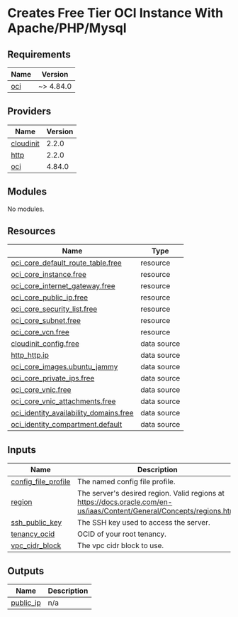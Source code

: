 # Creates Free Tier OCI Instance With Apache/PHP/Mysql

## Requirements

| Name | Version |
|------|---------|
| <a name="requirement_oci"></a> [oci](#requirement\_oci) | ~> 4.84.0 |

## Providers

| Name | Version |
|------|---------|
| <a name="provider_cloudinit"></a> [cloudinit](#provider\_cloudinit) | 2.2.0 |
| <a name="provider_http"></a> [http](#provider\_http) | 2.2.0 |
| <a name="provider_oci"></a> [oci](#provider\_oci) | 4.84.0 |

## Modules

No modules.

## Resources

| Name | Type |
|------|------|
| [oci_core_default_route_table.free](https://registry.terraform.io/providers/oracle/oci/latest/docs/resources/core_default_route_table) | resource |
| [oci_core_instance.free](https://registry.terraform.io/providers/oracle/oci/latest/docs/resources/core_instance) | resource |
| [oci_core_internet_gateway.free](https://registry.terraform.io/providers/oracle/oci/latest/docs/resources/core_internet_gateway) | resource |
| [oci_core_public_ip.free](https://registry.terraform.io/providers/oracle/oci/latest/docs/resources/core_public_ip) | resource |
| [oci_core_security_list.free](https://registry.terraform.io/providers/oracle/oci/latest/docs/resources/core_security_list) | resource |
| [oci_core_subnet.free](https://registry.terraform.io/providers/oracle/oci/latest/docs/resources/core_subnet) | resource |
| [oci_core_vcn.free](https://registry.terraform.io/providers/oracle/oci/latest/docs/resources/core_vcn) | resource |
| [cloudinit_config.free](https://registry.terraform.io/providers/hashicorp/cloudinit/latest/docs/data-sources/config) | data source |
| [http_http.ip](https://registry.terraform.io/providers/hashicorp/http/latest/docs/data-sources/http) | data source |
| [oci_core_images.ubuntu_jammy](https://registry.terraform.io/providers/oracle/oci/latest/docs/data-sources/core_images) | data source |
| [oci_core_private_ips.free](https://registry.terraform.io/providers/oracle/oci/latest/docs/data-sources/core_private_ips) | data source |
| [oci_core_vnic.free](https://registry.terraform.io/providers/oracle/oci/latest/docs/data-sources/core_vnic) | data source |
| [oci_core_vnic_attachments.free](https://registry.terraform.io/providers/oracle/oci/latest/docs/data-sources/core_vnic_attachments) | data source |
| [oci_identity_availability_domains.free](https://registry.terraform.io/providers/oracle/oci/latest/docs/data-sources/identity_availability_domains) | data source |
| [oci_identity_compartment.default](https://registry.terraform.io/providers/oracle/oci/latest/docs/data-sources/identity_compartment) | data source |

## Inputs

| Name | Description | Type | Default | Required |
|------|-------------|------|---------|:--------:|
| <a name="input_config_file_profile"></a> [config\_file\_profile](#input\_config\_file\_profile) | The named config file profile. | `string` | `"DEFAULT"` | no |
| <a name="input_region"></a> [region](#input\_region) | The server's desired region. Valid regions at https://docs.oracle.com/en-us/iaas/Content/General/Concepts/regions.htm. | `string` | `"us-ashburn-1"` | no |
| <a name="input_ssh_public_key"></a> [ssh\_public\_key](#input\_ssh\_public\_key) | The SSH key used to access the server. | `string` | n/a | yes |
| <a name="input_tenancy_ocid"></a> [tenancy\_ocid](#input\_tenancy\_ocid) | OCID of your root tenancy. | `string` | n/a | yes |
| <a name="input_vpc_cidr_block"></a> [vpc\_cidr\_block](#input\_vpc\_cidr\_block) | The vpc cidr block to use. | `string` | `"10.1.0.0/16"` | no |

## Outputs

| Name | Description |
|------|-------------|
| <a name="output_public_ip"></a> [public\_ip](#output\_public\_ip) | n/a |
